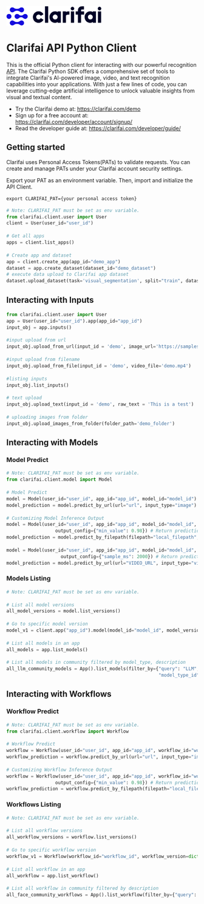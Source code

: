 ![Clarifai logo](docs/logo.png)



# Clarifai API Python Client

This is the official Python client for interacting with our powerful recognition [API](https://docs.clarifai.com).
The Clarifai Python SDK offers a comprehensive set of tools to integrate Clarifai's AI-powered image, video, and text recognition capabilities into your applications. With just a few lines of code, you can leverage cutting-edge artificial intelligence to unlock valuable insights from visual and textual content.

* Try the Clarifai demo at: https://clarifai.com/demo
* Sign up for a free account at: https://clarifai.com/developer/account/signup/
* Read the developer guide at: https://clarifai.com/developer/guide/

## Getting started
Clarifai uses Personal Access Tokens(PATs) to validate requests. You can create and manage PATs under your Clarifai account security settings.

Export your PAT as an environment variable. Then, import and initialize the API Client.


```cmd
export CLARIFAI_PAT={your personal access token}
```

```python
# Note: CLARIFAI_PAT must be set as env variable.
from clarifai.client.user import User
client = User(user_id="user_id")

# Get all apps
apps = client.list_apps()

# Create app and dataset
app = client.create_app(app_id="demo_app")
dataset = app.create_dataset(dataset_id="demo_dataset")
# execute data upload to Clarifai app dataset
dataset.upload_dataset(task='visual_segmentation', split="train", dataset_loader='coco_segmentation')
```


## Interacting with Inputs

```python
from clarifai.client.user import User
app = User(user_id="user_id").app(app_id="app_id")
input_obj = app.inputs()

#input upload from url
input_obj.upload_from_url(input_id = 'demo', image_url='https://samples.clarifai.com/metro-north.jpg')

#input upload from filename
input_obj.upload_from_file(input_id = 'demo', video_file='demo.mp4')

#listing inputs
input_obj.list_inputs()

# text upload
input_obj.upload_text(input_id = 'demo', raw_text = 'This is a test')

# uploading images from folder
input_obj.upload_images_from_folder(folder_path='demo_folder')
```


## Interacting with Models

### Model Predict
```python
# Note: CLARIFAI_PAT must be set as env variable.
from clarifai.client.model import Model

# Model Predict
model = Model(user_id="user_id", app_id="app_id", model_id="model_id")
model_prediction = model.predict_by_url(url="url", input_type="image") # Supports image, text, audio, video

# Customizing Model Inference Output
model = Model(user_id="user_id", app_id="app_id", model_id="model_id",
                  output_config={"min_value": 0.98}) # Return predictions having prediction confidence > 0.98
model_prediction = model.predict_by_filepath(filepath="local_filepath", input_type="text") # Supports image, text, audio, video

model = Model(user_id="user_id", app_id="app_id", model_id="model_id",
                    output_config={"sample_ms": 2000}) # Return predictions for specified interval
model_prediction = model.predict_by_url(url="VIDEO_URL", input_type="video")
```
### Models Listing
```python
# Note: CLARIFAI_PAT must be set as env variable.

# List all model versions
all_model_versions = model.list_versions()

# Go to specific model version
model_v1 = client.app("app_id").model(model_id="model_id", model_version_id="model_version_id")

# List all models in an app
all_models = app.list_models()

# List all models in community filtered by model_type, description
all_llm_community_models = App().list_models(filter_by={"query": "LLM",
                                                        "model_type_id": "text-to-text"}, only_in_app=False)
```

## Interacting with Workflows

### Workflow Predict
```python
# Note: CLARIFAI_PAT must be set as env variable.
from clarifai.client.workflow import Workflow

# Workflow Predict
workflow = Workflow(user_id="user_id", app_id="app_id", workflow_id="workflow_id")
workflow_prediction = workflow.predict_by_url(url="url", input_type="image") # Supports image, text, audio, video

# Customizing Workflow Inference Output
workflow = Workflow(user_id="user_id", app_id="app_id", workflow_id="workflow_id",
                  output_config={"min_value": 0.98}) # Return predictions having prediction confidence > 0.98
workflow_prediction = workflow.predict_by_filepath(filepath="local_filepath", input_type="text") # Supports image, text, audio, video
```

### Workflows Listing
```python
# Note: CLARIFAI_PAT must be set as env variable.

# List all workflow versions
all_workflow_versions = workflow.list_versions()

# Go to specific workflow version
workflow_v1 = Workflow(workflow_id="workflow_id", workflow_version=dict(id="workflow_version_id"), app_id="app_id", user_id="user_id")

# List all workflow in an app
all_workflow = app.list_workflow()

# List all workflow in community filtered by description
all_face_community_workflows = App().list_workflow(filter_by={"query": "face"}, only_in_app=False) # Get all face related workflows
```
